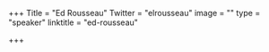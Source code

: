 +++
Title = "Ed Rousseau"
Twitter = "elrousseau"
image = ""
type = "speaker"
linktitle = "ed-rousseau"

+++


